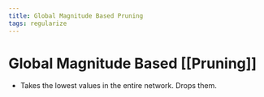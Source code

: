 ```yaml
---
title: Global Magnitude Based Pruning
tags: regularize
---
```


# Global Magnitude Based [[Pruning]]
- Takes the lowest values in the entire network. Drops them.










